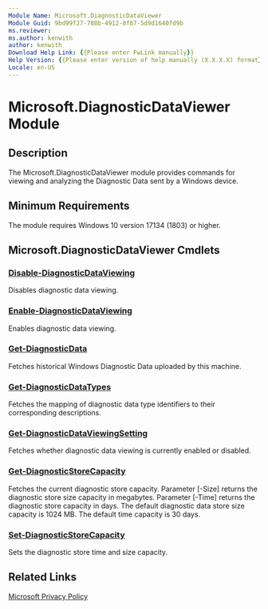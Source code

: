 ```yaml
---
Module Name: Microsoft.DiagnosticDataViewer
Module Guid: 9bd99f27-788b-4912-8f67-5d9d1640fd9b
ms.reviewer:
ms.author: kenwith
author: kenwith
Download Help Link: {{Please enter FwLink manually}}
Help Version: {{Please enter version of help manually (X.X.X.X) format}}
Locale: en-US
---
```


# Microsoft.DiagnosticDataViewer Module
## Description
The Microsoft.DiagnosticDataViewer module provides commands for viewing and analyzing the Diagnostic Data sent by a Windows device.

## Minimum Requirements
The module requires Windows 10 version 17134 (1803) or higher.  

## Microsoft.DiagnosticDataViewer Cmdlets
### [Disable-DiagnosticDataViewing](Disable-DiagnosticDataViewing.md)
Disables diagnostic data viewing.

### [Enable-DiagnosticDataViewing](Enable-DiagnosticDataViewing.md)
Enables diagnostic data viewing.

### [Get-DiagnosticData](Get-DiagnosticData.md)
Fetches historical Windows Diagnostic Data uploaded by this machine.

### [Get-DiagnosticDataTypes](Get-DiagnosticDataTypes.md)
Fetches the mapping of diagnostic data type identifiers to their corresponding descriptions.

### [Get-DiagnosticDataViewingSetting](Get-DiagnosticDataViewingSetting.md)
Fetches whether diagnostic data viewing is currently enabled or disabled.

### [Get-DiagnosticStoreCapacity](Get-DiagnosticStoreCapacity.md)
Fetches the current diagnostic store capacity.
Parameter \[-Size\] returns the diagnostic store size capacity in megabytes.
Parameter \[-Time\] returns the diagnostic store capacity in days.
The default diagnostic data store size capacity is 1024 MB.
The default time capacity is 30 days.

### [Set-DiagnosticStoreCapacity](Set-DiagnosticStoreCapacity.md)
Sets the diagnostic store time and size capacity.

## Related Links
[Microsoft Privacy Policy](https://privacy.microsoft.com/en-us/privacy)

